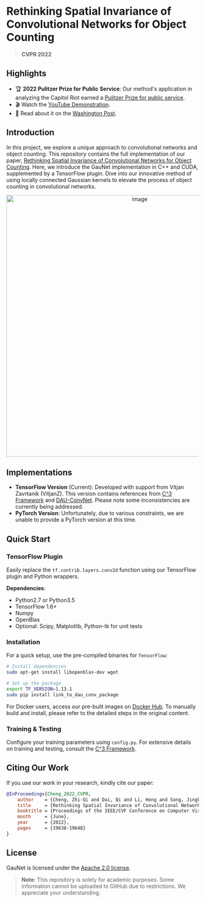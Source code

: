 # **Rethinking Spatial Invariance of Convolutional Networks for Object Counting**
> **CVPR 2022** 

## Highlights

- 🏆 **2022 Pulitzer Prize for Public Service**: Our method's application in analyzing the Capitol Riot earned a [Pulitzer Prize for public service](https://www.pulitzer.org/prize-winners-by-year). 
- 🎬 Watch the [YouTube Demonstration](https://www.youtube.com/watch?v=WiZ51V5M0C8&ab_channel=Zhi-QiCheng).
- 📰 Read about it on the [Washington Post](https://www.washingtonpost.com/investigations/interactive/2021/dc-police-records-capitol-riot/).

## Introduction

In this project, we explore a unique approach to convolutional networks and object counting. This repository contains the full implementation of our paper, [Rethinking Spatial Invariance of Convolutional Networks for Object Counting](https://arxiv.org/pdf/2206.05253.pdf). Here, we introduce the GauNet implementation in C++ and CUDA, supplemented by a TensorFlow plugin. Dive into our innovative method of using locally connected Gaussian kernels to elevate the process of object counting in convolutional networks.

<p align="center">
  <img width="683" alt="image" src="https://github.com/zhiqic/Rethinking-Counting/assets/65300431/d077c925-42a7-4d6b-b0f7-247dc27fc530">
</p>

## Implementations

- **TensorFlow Version** (Current): Developed with support from Vitjan Zavrtanik (VitjanZ). This version contains references from [C^3 Framework](https://github.com/gjy3035/C-3-Framework) and [DAU-ConvNet](https://github.com/skokec/DAU-ConvNet). Please note some inconsistencies are currently being addressed.
- **PyTorch Version**: Unfortunately, due to various constraints, we are unable to provide a PyTorch version at this time.

## Quick Start

### TensorFlow Plugin

Easily replace the `tf.contrib.layers.conv2d` function using our TensorFlow plugin and Python wrappers.

**Dependencies**:
- Python2.7 or Python3.5
- TensorFlow 1.6+
- Numpy
- OpenBlas
- Optional: Scipy, Matplotlib, Python-tk for unit tests

### Installation

For a quick setup, use the pre-compiled binaries for `TensorFlow`:

```bash
# Install dependencies
sudo apt-get install libopenblas-dev wget

# Set up the package
export TF_VERSION=1.13.1
sudo pip install link_to_dau_conv_package
```

For Docker users, access our pre-built images on [Docker Hub](https://hub.docker.com/r/skokec/dau-convnet). To manually build and install, please refer to the detailed steps in the original content.

### Training & Testing

Configure your training parameters using `config.py`. For extensive details on training and testing, consult the [C^3 Framework](https://github.com/gjy3035/C-3-Framework).

## Citing Our Work

If you use our work in your research, kindly cite our paper:

```bibtex
@InProceedings{Cheng_2022_CVPR,
    author    = {Cheng, Zhi-Qi and Dai, Qi and Li, Hong and Song, Jingkuan and Wu, Xiao and Hauptmann, Alexander G.},
    title     = {Rethinking Spatial Invariance of Convolutional Networks for Object Counting},
    booktitle = {Proceedings of the IEEE/CVF Conference on Computer Vision and Pattern Recognition},
    month     = {June},
    year      = {2022},
    pages     = {19638-19648}
}
```

## License

GauNet is licensed under the [Apache 2.0 license](LICENSE.md).

> **Note**: This repository is solely for academic purposes. Some information cannot be uploaded to GitHub due to restrictions. We appreciate your understanding.
